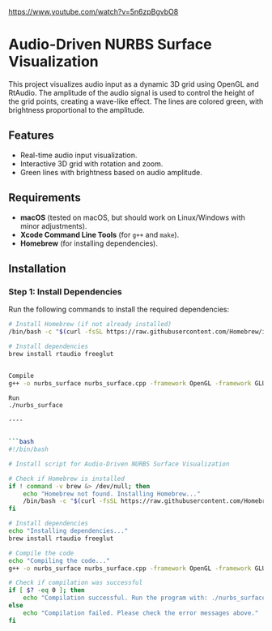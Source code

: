 https://www.youtube.com/watch?v=5n6zpBgvbO8


# Audio-Driven NURBS Surface Visualization

This project visualizes audio input as a dynamic 3D grid using OpenGL and RtAudio. The amplitude of the audio signal is used to control the height of the grid points, creating a wave-like effect. The lines are colored green, with brightness proportional to the amplitude.

## Features
- Real-time audio input visualization.
- Interactive 3D grid with rotation and zoom.
- Green lines with brightness based on audio amplitude.

## Requirements
- **macOS** (tested on macOS, but should work on Linux/Windows with minor adjustments).
- **Xcode Command Line Tools** (for `g++` and `make`).
- **Homebrew** (for installing dependencies).

## Installation

### Step 1: Install Dependencies
Run the following commands to install the required dependencies:

```bash
# Install Homebrew (if not already installed)
/bin/bash -c "$(curl -fsSL https://raw.githubusercontent.com/Homebrew/install/HEAD/install.sh)"

# Install dependencies
brew install rtaudio freeglut


Compile
g++ -o nurbs_surface nurbs_surface.cpp -framework OpenGL -framework GLUT -L/usr/local/lib -lrtaudio -std=c++11 -Wl,-rpath,/usr/local/lib

Run
./nurbs_surface                                                                                                                         

----


```bash
#!/bin/bash

# Install script for Audio-Driven NURBS Surface Visualization

# Check if Homebrew is installed
if ! command -v brew &> /dev/null; then
    echo "Homebrew not found. Installing Homebrew..."
    /bin/bash -c "$(curl -fsSL https://raw.githubusercontent.com/Homebrew/install/HEAD/install.sh)"
fi

# Install dependencies
echo "Installing dependencies..."
brew install rtaudio freeglut

# Compile the code
echo "Compiling the code..."
g++ -o nurbs_surface nurbs_surface.cpp -framework OpenGL -framework GLUT -L/usr/local/lib -lrtaudio -std=c++11 -Wl,-rpath,/usr/local/lib

# Check if compilation was successful
if [ $? -eq 0 ]; then
    echo "Compilation successful. Run the program with: ./nurbs_surface"
else
    echo "Compilation failed. Please check the error messages above."
fi
